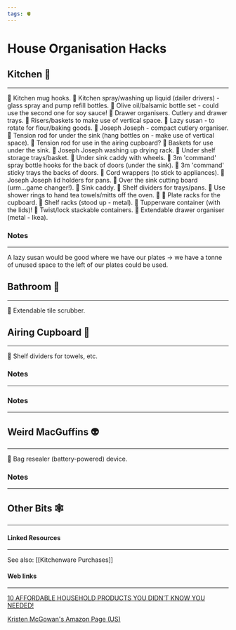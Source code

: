 ```yaml
---
tags: 🫀
---
```


# House Organisation Hacks

## Kitchen 🍷
---

🔶 Kitchen mug hooks.
🔶 Kitchen spray/washing up liquid (dailer drivers) - glass spray and pump refill bottles.
🔶 Olive oil/balsamic bottle set - could use the second one for soy sauce!
🔶 Drawer organisers. Cutlery and drawer trays.
🔶 Risers/baskets to make use of vertical space.
🔶 Lazy susan - to rotate for flour/baking goods.
🔶 Joseph Joseph - compact cutlery organiser.
🔶 Tension rod for under the sink (hang bottles on - make use of vertical space).
🔶 Tension rod for use in the airing cupboard?
🔶 Baskets for use under the sink.
🔶 Joseph Joseph washing up drying rack.
🔶 Under shelf storage trays/basket.
🔶 Under sink caddy with wheels.
🔶 3m 'command' spray bottle hooks for the back of doors (under the sink).
🔶 3m 'command' sticky trays the backs of doors.
🔶 Cord wrappers (to stick to appliances).
🔶 Joseph Joseph lid holders for pans.
🔶 Over the sink cutting board (urm...game changer!).
🔶 Sink caddy.
🔶 Shelf dividers for trays/pans.
🔶 Use shower rings to hand tea towels/mitts off the oven. 🚿
🔶 Plate racks for the cupboard.
🔶 Shelf racks (stood up - metal).
🔶 Tupperware container (with the lids)!
🔶 Twist/lock stackable containers.
🔶 Extendable drawer organiser (metal - Ikea).


### Notes
---

A lazy susan would be good where we have our plates -> we have a tonne of unused space to the left of our plates could be used.
 

## Bathroom 🛁
---

🔶 Extendable tile scrubber.


## Airing Cupboard 👕
---

🔶 Shelf dividers for towels, etc.


### Notes
---



### Notes
---


## Weird MacGuffins 👽
---

🔶 Bag resealer (battery-powered) device.


### Notes
---


## Other Bits 🕸
---

#### Linked Resources
---

See also: [[Kitchenware Purchases]]


#### Web links
---

[10 AFFORDABLE HOUSEHOLD PRODUCTS YOU DIDN’T KNOW YOU NEEDED!](https://www.youtube.com/watch?v=mV8WD8d1USc)

[Kristen McGowan's Amazon Page (US)](https://www.amazon.com/shop/kristenmcgowan/list/2DYIRXVJU6CLP)
